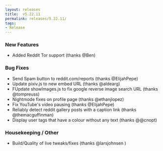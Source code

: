 ```yaml
---
layout: releases
title:  v5.22.11
permalink: releases/5.22.11/
tags:
- Release
---
```


### New Features

- Added Reddit Tor support (thanks @Ben)

### Bug Fixes

- Send Spam button to reddit.com/reports (thanks @ElijahPepe)
- Update pixiv.js to new embed URL (thanks @aldearg)
- FUpdate showImages.js to fix google reverse image search URL (thanks @tompreuss)
- Nightmode fixes on profile page (thanks @ethanjlopez)
- Fix YouTube's video pausing (thanks @ElijahPepe)
- Reliably detect reddit gallery posts with a caption link (thanks @themacguffinman)
- Display user tags that have a colour without any text (thanks @@cnopt)

### Housekeeping / Other

- Build/Quality of live tweaks/fixes (thanks @larsjohnsen )
